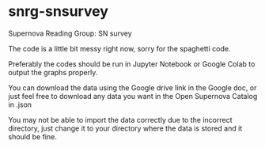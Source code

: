 # snrg-snsurvey
Supernova Reading Group:  SN survey

The code is a little bit messy right now, sorry for the spaghetti code.

Preferably the codes should be run in Jupyter Notebook or Google Colab to output the graphs properly.

You can download the data using the Google drive link in the Google doc, or just feel free to download any data you want in the Open Supernova Catalog in .json

You may not be able to import the data correctly due to the incorrect directory, just change it to your directory where the data is stored and it should be fine.
